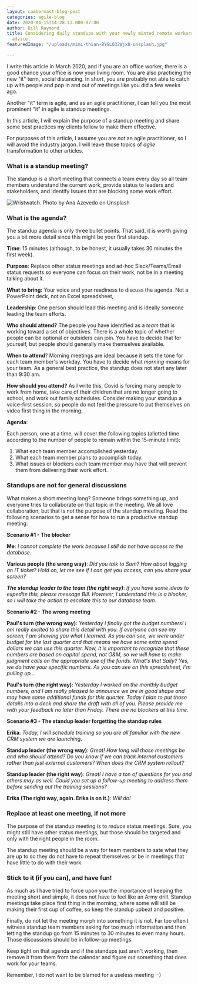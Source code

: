 ```yaml
---
layout: cambermast-blog-post
categories: agile-blog
date: 2020-04-15T14:28:13.000-07:00
author: Bill Raymond
title: Considering daily standups with your newly minted remote workers? Here's some
  advice.
featuredImage: "/uploads/mimi-thian-BYGLQ32Wjx8-unsplash.jpg"

---
```

I write this article in March 2020, and if you are an office worker, there is a good chance your office is now your living room.  You are also practicing the new "it" term, social distancing. In short, you are probably not able to catch up with people and pop in and out of meetings like you did a few weeks ago.

Another "it" term is agile, and as an agile practitioner, I can tell you the most prominent "it" in agile is standup meetings.

In this article, I will explain the purpose of a standup meeting and share some best practices my clients follow to make them effective.

For purposes of this article, I assume you are _not_ an agile practitioner, so I will avoid the industry jargon. I will leave those topics of _agile_ transformation to other articles.

### What is a standup meeting?

The standup is a short meeting that connects a team every day so all team members understand the current work, provide status to leaders and stakeholders, and identify issues that are blocking some work effort.

![Wristwatch. Photo by Ana Azevedo on Unsplash](https://media-exp1.licdn.com/dms/image/C5612AQFxIyFglrQMWQ/article-inline_image-shrink_1500_2232/0?e=1592438400&v=beta&t=mUtABcDQ_k56oRmta65KlZ3JUdeGgXEyIr21x66B9Ts)

### What is the agenda?

The standup agenda is only three bullet points. That said, it is worth giving you a bit more detail since this might be your first standup.

**Time**: 15 minutes (although, to be honest, it usually takes 30 minutes the first week).

**Purpose**: Replace other status meetings and ad-hoc Slack/Teams/Email status requests so everyone can focus on their work, not be in a meeting talking about it.

**What to bring:** Your voice and your readiness to discuss the agenda. Not a PowerPoint deck, not an Excel spreadsheet,

**Leadership**: One person should lead this meeting and is ideally someone leading the team efforts.

**Who should attend?** The people you have identified as a _team_ that is working toward a set of objectives. There is a whole topic of whether people can be optional or outsiders can join. You have to decide that for yourself, but people should generally make themselves available.

**When to attend**? Morning meetings are ideal because it sets the tone for each team member's workday. You have to decide what _morning_ means for your team. As a general best practice, the standup does not start any later than 9:30 am.

**How should you attend?** As I write this, Covid is forcing many people to work from home, take care of their children that are no longer going to school, and work out family schedules. Consider making your standup a voice-first session, so people do not feel the pressure to put themselves on video first thing in the morning.

**Agenda**:

Each person, one at a time, will cover the following topics (allotted time according to the number of people to remain within the 15-minute limit):

1. What each team member accomplished yesterday.
2. What each team member plans to accomplish today.
3. What issues or blockers each team member may have that will prevent them from delivering their work effort.

### Standups are not for general discussions

What makes a short meeting long? Someone brings something up, and everyone tries to collaborate on that topic in the meeting. We all love collaboration, but that is not the purpose of the standup meeting. Read the following scenarios to get a sense for how to run a productive standup meeting:

**Scenario #1 - The blocker**

**Me**: _I cannot complete the work because I still do not have access to the database._

**Various people (the wrong way)**: _Did you talk to Sam? How about logging an IT ticket? Hold on, let me see if I can get you access, can you share your screen?_

**_The standup leader to the team (the right way)_**: _If you have some ideas to expedite this, please message Bill. However, I understand this is a blocker, so I will take the action to escalate this to our database team_.

**Scenario #2 - The wrong meeting**

**Paul's turn (the wrong way)**: _Yesterday I finally got the budget numbers! I am really excited to share this detail with you. If everyone can see my screen, I am showing you what I learned. As you can see, we were under budget for the last quarter and that means we have some extra spend dollars we can use this quarter. Now, it is important to recognize that these numbers are based on capital spend, not O&M, so we will have to make judgment calls on the appropriate use of the funds. What's that Sally? Yes, we do have your specific numbers. As you can see on this spreadsheet, I'm pulling up..._

**Paul's turn (the right way)**: _Yesterday I worked on the monthly budget numbers, and I am really pleased to announce we are in good shape and may have some additional funds for this quarter. Today I plan to put those details into a deck and share the draft with all of you. Please provide me with your feedback no later than Friday. There are no blockers at this time._

**Scenario #3 - The standup leader forgetting the standup rules**

**Erika**: _Today, I will schedule training so you are all familiar with the new CRM system we are launching_.

**Standup leader (the wrong way)**: _Great! How long will those meetings be and who should attend? Do you know if we can track internal customers rather than just external customers? When does the CRM system rollout?_

**Standup leader (the right way)**: _Great! I have a ton of questions for you and others may as well. Could you set up a follow-up meeting to address them before sending out the training sessions?_

**Erika (The right way, again. Erika is on it.)**: _Will do!_

### Replace at least one meeting, if not more

The purpose of the standup meeting is to _reduce_ status meetings. Sure, you might still have other status meetings, but those should be targeted and only with the right people in the room.

The standup meeting should be a way for team members to sate what they are up to so they do not have to repeat themselves or be in meetings that have little to do with their work.

### Stick to it (if you can), and have fun!

As much as I have tried to force upon you the importance of keeping the meeting short and simple, it does not have to feel like an Army drill. Standup meetings take place first thing in the morning, where some will still be making their first cup of coffee, so keep the standup upbeat and positive.

Finally, do not let the meeting morph into something it is not. Far too often I witness standup team members asking for too much information and then letting the standup go from 15 minutes to 30 minutes to even many hours. Those discussions should be in follow-up meetings.

Keep tight on that agenda and if the standups just aren't working, then remove it from them from the calendar and figure out something that does work for your teams.

Remember, I do not want to be blamed for a useless meeting :-)